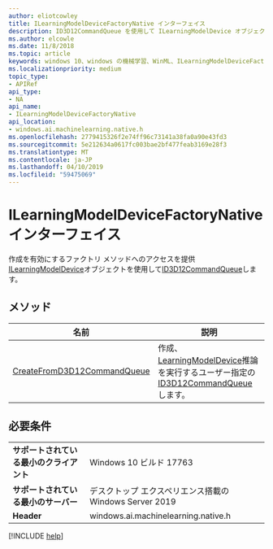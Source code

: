 ```yaml
---
author: eliotcowley
title: ILearningModelDeviceFactoryNative インターフェイス
description: ID3D12CommandQueue を使用して ILearningModelDevice オブジェクトの作成を有効にするファクトリ メソッドへのアクセスを提供します。
ms.author: elcowle
ms.date: 11/8/2018
ms.topic: article
keywords: windows 10、windows の機械学習、WinML、ILearningModelDeviceFactoryNative
ms.localizationpriority: medium
topic_type:
- APIRef
api_type:
- NA
api_name:
- ILearningModelDeviceFactoryNative
api_location:
- windows.ai.machinelearning.native.h
ms.openlocfilehash: 2779415326f2e74ff96c73141a38fa0a90e43fd3
ms.sourcegitcommit: 5e212634a0617fc003bae2bf477feab3169e28f3
ms.translationtype: MT
ms.contentlocale: ja-JP
ms.lasthandoff: 04/10/2019
ms.locfileid: "59475069"
---
```

# <a name="ilearningmodeldevicefactorynative-interface"></a>ILearningModelDeviceFactoryNative インターフェイス

作成を有効にするファクトリ メソッドへのアクセスを提供[ILearningModelDevice](https://docs.microsoft.com/uwp/api/windows.ai.machinelearning.learningmodeldevice)オブジェクトを使用して[ID3D12CommandQueue](https://docs.microsoft.com/windows/desktop/api/d3d12/nn-d3d12-id3d12commandqueue)します。

## <a name="methods"></a>メソッド

| 名前 | 説明 |
|------|-------------|
| [CreateFromD3D12CommandQueue](ILearningModelDeviceFactoryNative_CreateFromD3D12CommandQueue.md) | 作成、 [LearningModelDevice](https://docs.microsoft.com/uwp/api/windows.ai.machinelearning.learningmodeldevice)推論を実行するユーザー指定の[ID3D12CommandQueue](https://docs.microsoft.com/windows/desktop/api/d3d12/nn-d3d12-id3d12commandqueue)します。 |

## <a name="requirements"></a>必要条件

| | |
|-|-|
| **サポートされている最小のクライアント** | Windows 10 ビルド 17763 |
| **サポートされている最小のサーバー** | デスクトップ エクスペリエンス搭載の Windows Server 2019 |
| **Header** | windows.ai.machinelearning.native.h |

[!INCLUDE [help](../includes/get-help.md)]
